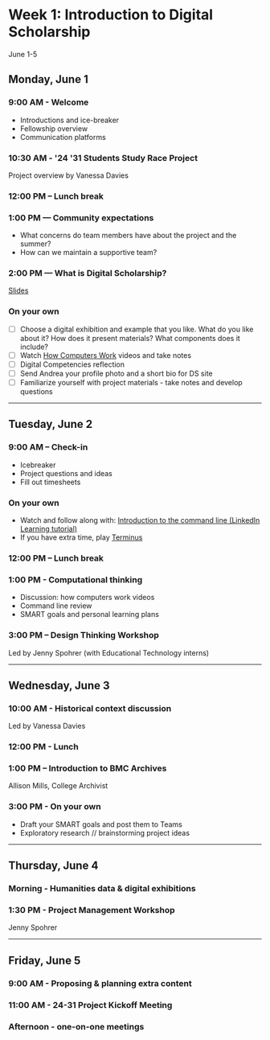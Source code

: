 
# Week 1: Introduction to Digital Scholarship

June 1-5

## Monday, June 1

### 9:00 AM - Welcome
- Introductions and ice-breaker
- Fellowship overview
- Communication platforms

### 10:30 AM - '24 '31 Students Study Race Project
Project overview by Vanessa Davies

### 12:00 PM – Lunch break

### 1:00 PM — Community expectations
- What concerns do team members have about the project and the summer?
- How can we maintain a supportive team?

### 2:00 PM — What is Digital Scholarship?
[Slides](https://brynmawr-my.sharepoint.com/:p:/g/personal/amcgrath1_brynmawr_edu/EZMYcvVDa0pGid-DiYQf90gBxhrc9PtVGid3OjvJuheKMQ?e=xfvPWi)

### On your own
- [ ] Choose a digital exhibition and example that you like. What do you like about it? How does it present materials? What components does it include?
- [ ] Watch [How Computers Work](https://www.khanacademy.org/computing/computer-science/how-computers-work2/v/khan-academy-and-codeorg-introducing-how-computers-work) videos and take notes
- [ ] Digital Competencies reflection
- [ ] Send Andrea your profile photo and a short bio for DS site
- [ ] Familiarize yourself with project materials - take notes and develop questions

---
## Tuesday, June 2

### 9:00 AM – Check-in
- Icebreaker
- Project questions and ideas
- Fill out timesheets

### On your own

- Watch and follow along with: [Introduction to the command line (LinkedIn Learning tutorial)](https://www.linkedin.com/learning/learning-linux-command-line-2/)
- If you have extra time, play [Terminus](https://web.mit.edu/mprat/Public/web/Terminus/Web/main.html)

### 12:00 PM – Lunch break

### 1:00 PM - Computational thinking

- Discussion: how computers work videos
- Command line review
- SMART goals and personal learning plans

### 3:00 PM – Design Thinking Workshop

Led by Jenny Spohrer (with Educational Technology interns)

---

## Wednesday, June 3

### 10:00 AM - Historical context discussion

Led by Vanessa Davies

### 12:00 PM - Lunch

### 1:00 PM – Introduction to BMC Archives

Allison Mills, College Archivist

### 3:00 PM - On your own

- Draft your SMART goals and post them to Teams
- Exploratory research // brainstorming project ideas

---

## Thursday, June 4

### Morning - Humanities data & digital exhibitions
<!--
- Read Miriam Posner's post - [Humanities Data: A Necessary Contradiction](https://miriamposner.com/blog/humanities-data-a-necessary-contradiction/)
- [Data Trouble](https://www.youtube.com/watch?v=sW0u1pNQNxc) -->

### 1:30 PM - Project Management Workshop
Jenny Spohrer

---

## Friday, June 5

### 9:00 AM - Proposing & planning extra content

### 11:00 AM - 24-31 Project Kickoff Meeting

### Afternoon - one-on-one meetings
